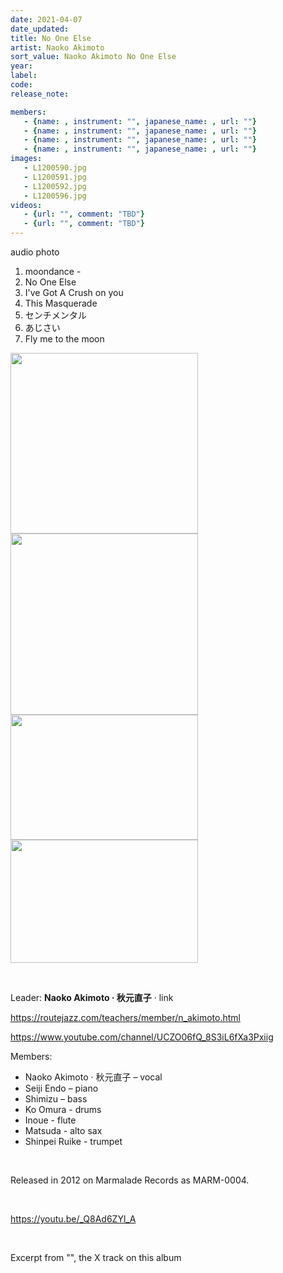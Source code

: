 ```yaml
---
date: 2021-04-07
date_updated: 
title: No One Else
artist: Naoko Akimoto
sort_value: Naoko Akimoto No One Else
year: 
label: 
code: 
release_note: 

members:
   - {name: , instrument: "", japanese_name: , url: ""}
   - {name: , instrument: "", japanese_name: , url: ""}
   - {name: , instrument: "", japanese_name: , url: ""}
   - {name: , instrument: "", japanese_name: , url: ""}
images: 
   - L1200590.jpg
   - L1200591.jpg
   - L1200592.jpg
   - L1200596.jpg
videos: 
   - {url: "", comment: "TBD"}
   - {url: "", comment: "TBD"}
---
```

audio
photo

1. moondance -
2. No One Else
3. I've Got A Crush on you
4. This Masquerade
5. センチメンタル
6. あじさい
7. Fly me to the moon

<a href="http://www.jjazzist.com/wp-content/uploads/2018/08/L1200590.jpg"><img class="alignnone size-medium wp-image-3839" src="http://www.jjazzist.com/wp-content/uploads/2018/08/L1200590-300x289.jpg" alt="" width="300" height="289" /></a> <a href="http://www.jjazzist.com/wp-content/uploads/2018/08/L1200591.jpg"><img class="alignnone size-medium wp-image-3840" src="http://www.jjazzist.com/wp-content/uploads/2018/08/L1200591-300x290.jpg" alt="" width="300" height="290" /></a> <a href="http://www.jjazzist.com/wp-content/uploads/2018/08/L1200592.jpg"><img class="alignnone size-medium wp-image-3841" src="http://www.jjazzist.com/wp-content/uploads/2018/08/L1200592-300x200.jpg" alt="" width="300" height="200" /></a> <a href="http://www.jjazzist.com/wp-content/uploads/2018/08/L1200596.jpg"><img class="alignnone size-medium wp-image-3842" src="http://www.jjazzist.com/wp-content/uploads/2018/08/L1200596-300x197.jpg" alt="" width="300" height="197" /></a>

&nbsp;

Leader: <strong>Naoko Akimoto · 秋元直子</strong> · link

https://routejazz.com/teachers/member/n_akimoto.html

https://www.youtube.com/channel/UCZO06fQ_8S3iL6fXa3Pxiig

Members:
<ul>
 	<li>Naoko Akimoto · 秋元直子 – vocal</li>
 	<li>Seiji Endo – piano</li>
 	<li>Shimizu – bass</li>
 	<li>Ko Omura - drums</li>
 	<li>Inoue - flute</li>
 	<li>Matsuda - alto sax</li>
 	<li>Shinpei Ruike - trumpet</li>
</ul>
&nbsp;

Released in 2012 on Marmalade Records as MARM-0004.

&nbsp;

https://youtu.be/_Q8Ad6ZYl_A

&nbsp;

Excerpt from "", the X track on this album
